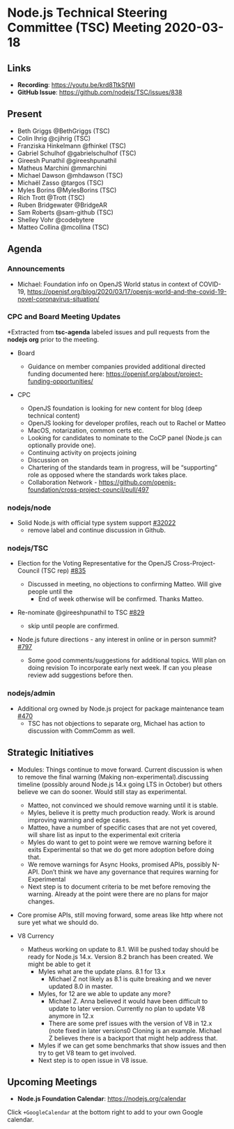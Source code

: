 ﻿# Node.js Technical Steering Committee (TSC) Meeting 2020-03-18

## Links

* **Recording**:  https://youtu.be/krd8TtkSfWI
* **GitHub Issue**: https://github.com/nodejs/TSC/issues/838

## Present

* Beth Griggs @BethGriggs (TSC)
* Colin Ihrig @cjihrig (TSC)
* Franziska Hinkelmann @fhinkel (TSC)
* Gabriel Schulhof @gabrielschulhof (TSC)
* Gireesh Punathil @gireeshpunathil 
* Matheus Marchini @mmarchini
* Michael Dawson @mhdawson (TSC)
* Michaël Zasso @targos (TSC)
* Myles Borins @MylesBorins (TSC)
* Rich Trott @Trott (TSC)
* Ruben Bridgewater @BridgeAR
* Sam Roberts @sam-github (TSC)
* Shelley Vohr @codebytere
* Matteo Collina @mcollina (TSC)

## Agenda


### Announcements

* Michael: Foundation info on OpenJS World status in context of COVID-19,
  https://openjsf.org/blog/2020/03/17/openjs-world-and-the-covid-19-novel-coronavirus-situation/

### CPC and Board Meeting Updates
 
*Extracted from **tsc-agenda** labeled issues and pull requests from the **nodejs org** prior to the meeting.

* Board
  * Guidance on member companies provided additional directed funding documented here:
    https://openjsf.org/about/project-funding-opportunities/

* CPC 
  * OpenJS foundation is looking for new content for blog (deep technical content)
  * OpenJS looking for developer profiles, reach out to Rachel or Matteo
  * MacOS, notarization, common certs etc.
  * Looking for candidates to nominate to the CoCP panel (Node.js can optionally
    provide one).  
  * Continuing activity on projects joining
  * Discussion on 
  * Chartering of the standards team in progress, will be “supporting” role as opposed where the
    standards work takes place.
  * Collaboration Network - https://github.com/openjs-foundation/cross-project-council/pull/497


### nodejs/node

* Solid Node.js with official type system support [#32022](https://github.com/nodejs/node/issues/32022)
  * remove label and continue discussion in Github.

### nodejs/TSC

* Election for the Voting Representative for the OpenJS Cross-Project-Council (TSC rep) [#835](https://github.com/nodejs/TSC/issues/835)
  * Discussed in meeting, no objections to confirming Matteo. Will give people until the 
    * End of week otherwise will be confirmed.  Thanks Matteo.

* Re-nominate @gireeshpunathil to TSC [#829](https://github.com/nodejs/TSC/issues/829)
  * skip until people are confirmed.

* Node.js future directions - any interest in online or in person summit? [#797](https://github.com/nodejs/TSC/issues/797)
  * Some good comments/suggestions for additional topics. WIll plan on doing revision 
    To incorporate early next week. If can you please review add suggestions before then.

### nodejs/admin

* Additional org owned by Node.js project  for package maintenance team [#470](https://github.com/nodejs/admin/issues/470)
  * TSC has not objections to separate org, Michael has action to discussion with CommComm 
    as well.

## Strategic Initiatives

* Modules: Things continue to move forward.  Current discussion is when to remove the
  final warning (Making non-experimental).discussing timeline (possibly around Node.js 14.x
  going LTS in October) but others believe we can do sooner.  Would still stay as experimental. 
    * Matteo, not convinced we should remove warning until it is stable.
    * Myles, believe it is pretty much production ready. Work is around improving warning and
      edge cases.
    * Matteo, have a number of specific cases that are not yet covered, will share list as 
      input to the experimental exit criteria
    * Myles do want to get to point were we remove warning before it exits Experimental so
      that we do get more adoption before doing that.
    * We remove warnings for Async Hooks, promised APIs, possibly N-API.  Don’t think
      we have any governance that requires warning for Experimental
    * Next step is to document criteria to be met before removing the warning. Already at the
      point were there are no plans for major changes.

* Core promise APIs, still moving forward, some areas like http where not sure yet what we
  should do.

* V8 Currency
  * Matheus working on update to 8.1. Will be pushed today should be ready for
    Node.js 14.x. Version 8.2 branch has been created. We might be able to get it
    * Myles what are the update plans.  8.1 for 13.x
      * Michael Z not likely as 8.1 is quite breaking and we never updated 8.0 in master.
    * Myles, for 12 are we able to update any more?
      * Michael Z. Anna believed it would have been difficult to update to later version. 
        Currently no plan to update V8 anymore in 12.x
      * There are some pref issues with the version of V8 in 12.x (note fixed in later versions0
        Cloning is an example. Michael Z believes there is a backport that might help address that.
     * Myles if we can get some benchmarks that show issues and then try to get
       V8 team to get involved.
     * Next step is to open issue in V8 issue.
 
## Upcoming Meetings

* **Node.js Foundation Calendar**: https://nodejs.org/calendar

Click `+GoogleCalendar` at the bottom right to add to your own Google calendar.
